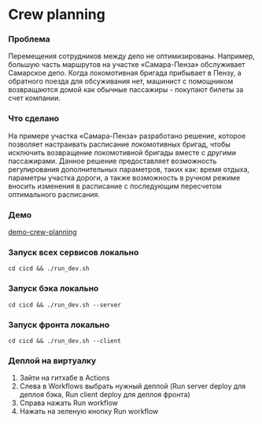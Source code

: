 # Crew planning

### Проблема

Перемещения сотрудников между депо не оптимизированы. Например, большую часть маршрутов на участке «Самара-Пенза» обслуживает Самарское депо. Когда локомотивная бригада прибывает в Пензу, а обратного поезда для обсуживания нет, машинист с помощником возвращаются домой как обычные пассажиры - покупают билеты за счет компании.

### Что сделано

На примере участка «Самара-Пенза» разработано решение, которое позволяет настраивать расписание локомотивных бригад, чтобы исключить возвращение локомотивной бригады вместе с другими пассажирами. Данное решение предоставляет возможность регулирования дополнительных параметров, таких как: время отдыха, параметры участка дороги, а также возможность в ручном режиме вносить изменения в расписание с последующим пересчетом оптимального расписания.

### Демо

[demo-crew-planning](http://bit.ly/demo-crew-planning)

### Запуск всех сервисов локально
```
cd cicd && ./run_dev.sh
```

### Запуск бэка локально
```
cd cicd && ./run_dev.sh --server
```

### Запуск фронта локально
```
cd cicd && ./run_dev.sh --client
```

### Деплой на виртуалку
1. Зайти на гитхабе в Actions
2. Слева в Workflows выбрать нужный деплой (Run server deploy для деплоя бэка, Run client deploy для деплоя фронта)
3. Справа нажать Run workflow
4. Нажать на зеленую кнопку Run workflow
